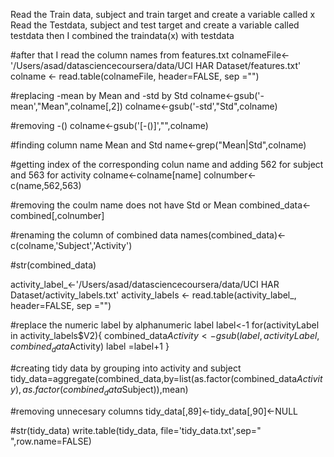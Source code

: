 

 Read the Train data, subject and train target and create a variable called x
 Read the Testdata, subject and test target and create a variable called testdata
 then I combined the traindata(x) with testdata
 
#after that I read the column names from features.txt
colnameFile<-'/Users/asad/datasciencecoursera/data/UCI HAR Dataset/features.txt'
colname <- read.table(colnameFile, header=FALSE, sep ="")

#replacing -mean by Mean and -std by Std 
colname<-gsub('-mean',"Mean",colname[,2])
colname<-gsub('-std',"Std",colname)

#removing -() 
colname<-gsub('[-()]',"",colname)

#finding column name Mean and Std
name<-grep("Mean|Std",colname)

#getting index of the corresponding colun name and adding 562 for subject and 563 for activity
colname<-colname[name]
colnumber<-c(name,562,563)


#removing the coulm name does not have Std or Mean
combined_data<-combined[,colnumber]

#renaming the column of combined data
names(combined_data)<-c(colname,'Subject','Activity')

#str(combined_data)

activity_label_<-'/Users/asad/datasciencecoursera/data/UCI HAR Dataset/activity_labels.txt'
activity_labels <- read.table(activity_label_, header=FALSE, sep ="")

#replace the numeric label by alphanumeric label
label<-1
for(activityLabel in activity_labels$V2){
  combined_data$Activity<-gsub(label,activityLabel,combined_data$Activity)
  label =label+1
}

#creating tidy data by grouping into activity and subject
tidy_data=aggregate(combined_data,by=list(as.factor(combined_data$Activity),as.factor(combined_data$Subject)),mean)

#removing unnecesary columns
tidy_data[,89]<-tidy_data[,90]<-NULL

#str(tidy_data)
write.table(tidy_data, file='tidy_data.txt',sep=" ",row.name=FALSE)
